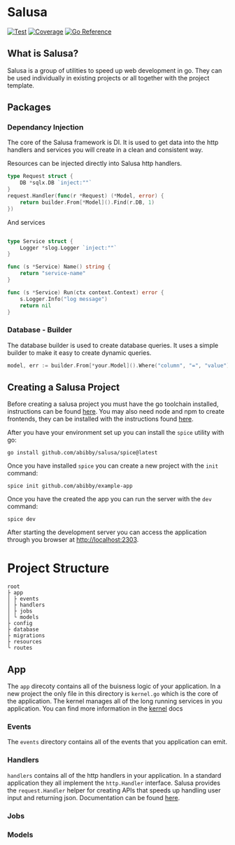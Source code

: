 # Salusa

[![Test](https://github.com/abibby/salusa/actions/workflows/test.yaml/badge.svg)](https://github.com/abibby/salusa/actions/workflows/test.yaml)
[![Coverage](https://github.com/abibby/salusa/actions/workflows/coverage.yml/badge.svg)](https://github.com/abibby/salusa/actions/workflows/coverage.yml)
[![Go Reference](https://pkg.go.dev/badge/github.com/abibby/salusa.svg)](https://pkg.go.dev/github.com/abibby/salusa)

<!-- TODO: add tagline -->

## What is Salusa?

Salusa is a group of utilities to speed up web development in go. They can be
used individually in existing projects or all together with the project
template.

## Packages

### Dependancy Injection

The core of the Salusa framework is DI. It is used to get data into the http
handlers and services you will create in a clean and consistent way.

Resources can be injected directly into Salusa http handlers.

```go
type Request struct {
    DB *sqlx.DB `inject:""`
}
request.Handler(func(r *Request) (*Model, error) {
    return builder.From[*Model]().Find(r.DB, 1)
})
```

And services

```go

type Service struct {
	Logger *slog.Logger `inject:""`
}

func (s *Service) Name() string {
	return "service-name"
}

func (s *Service) Run(ctx context.Context) error {
    s.Logger.Info("log message")
    return nil
}
```

### Database - Builder

The database builder is used to create database queries. It uses a simple
builder to make it easy to create dynamic queries.

```go
model, err := builder.From[*your.Model]().Where("column", "=", "value").First(db)
```

###

## Creating a Salusa Project

Before creating a salusa project you must have the go toolchain installed,
instructions can be found [here](https://go.dev/doc/install). You may also need
node and npm to create frontends, they can be installed with the instructions
found [here](https://nodejs.org/en).

After you have your environment set up you can install the `spice` utility with
go:

```
go install github.com/abibby/salusa/spice@latest
```

Once you have installed `spice` you can create a new project with the `init`
command:

```
spice init github.com/abibby/example-app
```

Once you have the created the app you can run the server with the `dev` command:

```
spice dev
```

After starting the development server you can access the application through you
browser at [http://localhost:2303](http://localhost:2303).

# Project Structure

```
root
├ app
│ ├ events
│ ├ handlers
│ ├ jobs
│ └ models
├ config
├ database
├ migrations
├ resources
└ routes
```

## App

The `app` direcoty contains all of the buisness logic of your application. In a
new project the only file in this directory is `kernel.go` which is the core of
the application. The kernel manages all of the long running services in you
application. You can find more information in the
[kernel](https://pkg.go.dev/github.com/abibby/salusa/kernel#Kernel) docs

### Events

The `events` directory contains all of the events that you application can emit.

### Handlers

`handlers` contains all of the http handlers in your application. In a standard
application they all implement the `http.Handler` interface. Salusa provides the
`request.Handler` helper for creating APIs that speeds up handling user input
and returning json. Documentation can be found
[here](https://pkg.go.dev/github.com/abibby/salusa/request#Handler).

### Jobs

### Models
